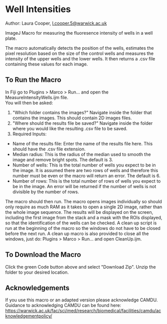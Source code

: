 # Well Intensities
Author: Laura Cooper, l.cooper.5@warwick.ac.uk

ImageJ Macro for measuring the fluoresence intensity of wells in a well plate.

The macro automatically detects the position of the wells, estimates the pixel resolution based on the size of the control wells and measures the intensity of the upper wells and the lower wells. It then returns a .csv file containing these values for each image.

## To Run the Macro
In Fiji go to Plugins > Marco > Run... and open the MeasureIntensityWells.ijm file.\
You will then be asked:
1) "Which folder contains the images?" Navigate inside the folder that contains the images. This should contain 2D images files.
2) "Where should the results file be saved?" Navigate inside the folder where you would like the resulting .csv file to be saved.
3) Required Inputs: 
  - Name of the results file: Enter the name of the results file here. This should have the .csv file extension.
  - Median radius: This is the radius of the median used to smooth the image and remove bright spots. The default is 3.
  - Number of wells: This is the total number of wells you expect to be in the image. It is assumed there are two rows of wells and therefore this number must be even or the macro will return an error. The default is 6.
  - Number of rows: This is the total number of rows of wells you expect to be in the image. An error will be returned if the number of wells is not divisible by the number of rows.
  
The macro should then run. The macro opens images individually so should only require as much RAM as it takes to open a single 2D image, rather than the whole image sequence. The results will be displayed on the screen, including the first image from the stack and a mask with the ROIs displayed, so that the identification of the wells can be checked. A clean up script is run at the beginning of the macro so the windows do not have to be closed before the next run. A clean up macro is also provided to close all the windows, just do: Plugins > Marco > Run... and open CleanUp.ijm.

## To Download the Macro
Click the green Code button above and select "Download Zip". Unzip the folder to your desired location.


## Acknowledgements
If you use this macro or an adapted version please acknowledge CAMDU. Guidance to acknowledging CAMDU can be found here:
https://warwick.ac.uk/fac/sci/med/research/biomedical/facilities/camdu/acknowledgementpolicy/
